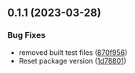 

## 0.1.1 (2023-03-28)


### Bug Fixes

* removed built test files ([870f956](https://github.com/limitless-kode/laravel-query-builder/commit/870f9569c0b9dab20d6797ff86076b1f8fe5283a))
* Reset package version ([1d78801](https://github.com/limitless-kode/laravel-query-builder/commit/1d78801c5e2851f78a6e4eec3883ee716f266457))